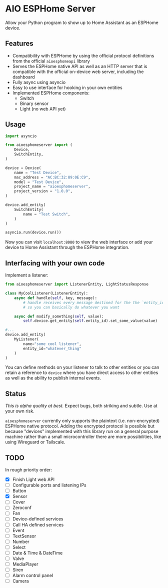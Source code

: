 AIO ESPHome Server
==================

Allow your Python program to show up to Home Assistant as an ESPHome device.

## Features

* Compatibility with ESPHome by using the official protocol definitions from the official `aioesphomeapi` library
* Serves the ESPHome native API as well as an HTTP server that is compatible with the official on-device web server, including the dashboard
* Fully async using asyncio
* Easy to use interface for hooking in your own entities
* Implemented ESPHome components:
  - Switch
  - Binary sensor
  - Light (no web API yet)

## Usage

```python
import asyncio

from aioesphomeserver import (
    Device,
    SwitchEntity,
)

device = Device(
    name = "Test Device",
    mac_address = "AC:BC:32:89:0E:C9",
    model = "Test Device",
    project_name = "aioesphomeserver",
    project_version = "1.0.0",
)

device.add_entity(
    SwitchEntity(
        name = "Test Switch",
    )
)

asyncio.run(device.run())
```

Now you can visit `localhost:8080` to view the web interface or add your device to Home Assistant through the ESPHome integration.

## Interfacing with your own code

Implement a listener:

```python
from aioesphomeserver import ListenerEntity, LightStatusResponse

class MyCoolListener(ListenerEntity):
    async def handle(self, key, message):
        # handle receives every message destined for the the `entity_id` specified at object creation
        # so you can basically do whatever you want

    async def modify_something(self, value):
        self.device.get_entity(self.entity_id).set_some_value(value)

#...
device.add_entity(
    MyListener(
        name="some cool listener",
        entity_id="whatever_thing"
    )
)
```

You can define methods on your listener to talk to other entities or you can retain a reference to `device` where you
have direct access to other entities as well as the ability to publish internal events.

## Status

_This is alpha quality at best._ Expect bugs, both striking and subtle. Use at your own risk.

`aioesphomeserver` currently only supports the plaintext (i.e. non-encrypted) ESPHome native protocol.
Adding the encrypted protocol is possible but because "devices" implemented with this library run on a general purpose machine rather
than a small microcontroller there are more possibilities, like using Wireguard or Tailscale.

## TODO

In rough priority order:

* [x] Finish Light web API
* [ ] Configurable ports and listening IPs
* [ ] Button
* [x] Sensor
* [ ] Cover
* [ ] Zeroconf
* [ ] Fan
* [ ] Device-defined services
* [ ] Call HA defined services
* [ ] Event
* [ ] TextSensor
* [ ] Number
* [ ] Select
* [ ] Date & Time & DateTime
* [ ] Valve
* [ ] MediaPlayer
* [ ] Siren
* [ ] Alarm control panel
* [ ] Camera

